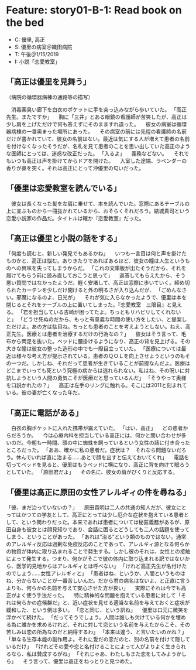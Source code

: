 # Feature: story01-B-1: Read book on the bed

- C: 優里, 高正
- S: 優里の病室＠織田病院
- T: 午後＠1/15/2019
- I: 小説「恋愛教室」

## 「高正は優里を見舞う」


（病院の循環器病棟の通路等の描写）

　消毒薬臭い廊下を白衣のポケットに手を突っ込みながら歩いていた。
「高正先生。またですか」
　胸に「三井」とある眼鏡の看護師が苦笑したが、高正は少し肩を上げただけで何も答えずにそのまますれ違った。
　彼女の病室は循環器病棟の一番奥まった場所にあった。
　その病室の前には先程の看護師の名前だけが書かれていて、彼女の名前はない。最近は気にする人が増えて患者の名前を付けなくなったそうだが、名札を見て患者のことを思い出していた高正のような医師にとっては、迷惑な改正だった。
「入るよ」
　義務などない。
　それでもいつも高正は声を掛けてからドアを開けた。
　入室した途端、ラベンダーの香りが鼻を突く。それは高正にとって沖優里の匂いだった。

## 「優里は恋愛教室を読んでいる」


　彼女は長くなった髪を左肩に乗せて、本を読んでいた。窓際にあるテーブルの上に並ぶものから一冊抜かれているから、おそらくそれだろう。結城貴司という恋愛小説家の作品だ。タイトルは確か『恋愛教室』だった。

## 「高正は優里と小説の話をする」


「何度も読むと、新しい発見でもあるかね」
　いつも一言目は何と声を掛けたものかと、高正は悩む。ありきたりであればあるほど、彼女の瞳は人生というものへの興味を失ってしまうからだ。
「これの文庫版が出たそうだから、それを届けてもらう前に読み直しておこうと思って」
　返答してもらえたから、そう悪い質問ではなかったようだ。軽く安堵して、高正は窓際に歩いていく。締め切られたカーテンを少しだけ開けると外の明るさが入り込んだが、
「ごめんなさい。邪魔になるのよ、日光が」
　それが気に入らなかったようで、優里は本を閉じるとそれをテーブルの上に置いてしまった。『恋愛教室　三限目』と見える。
「君を担当している吉崎が困ってたよ。ちっともリハビリしてくれないと」
「どうせ死ぬのだから、もっと有意義な時間の使い方をしたい、と提案しただけよ。あの方は駄目ね。ちっとも患者のことを考えようとしない。ねえ、高正先生。医療とは患者を治療するだけの行為なの？」
　彼女はそう言って、毛布から両足を抜いた。ベッドに腰掛けるようになり、高正の背を見上げる。その大きな瞳は彼女の整った造形の中でも一際目立っていた。
「医療については最近は様々な考え方が提示されている。患者のＱＯＬを向上させようというのもその一つだ。しかしね、それだって患者が生きていることが前提なんだよ。医療はどこまでいっても死という究極の病からは逃れられない。私はね、その呪いに対抗しようという人間の勇気こそが医療だと思っているんだ」
「そうやって奥様を口説かれたの？」
　高正は左手のリングに触れる。そこには2011と刻まれている。彼の妻が亡くなった年だ。

## 「高正に電話がある」

　白衣の胸ポケットに入れた携帯が震えていた。
「はい、高正」
　どの患者からだろうか。
　今は心療内科を担当している高正には、何かと問い合わせが多いのだ。今朝も一時間、頭の中に蜘蛛を飼っているという女性の話に付き合ったところだった。
「ああ、確かに私の患者だ。症状は？　それなら問題ないだろう。休んでいれば直に治まる……あとで顔を出すと伝えておいてくれ」
　電話を切ってベッドを見ると、優里はもうベッドに横になり、高正に背を向けて眠ろうとしていた。
「原田君だよ」
　その名に、彼女の肩がぴくりと反応する。

## 「優里は高正に原田の女性アレルギィの件を尋ねる」


「彼、まだ治っていないの？」
　原田貴明は二人の共通の知人だが、彼女にとってはかつての学友として、高正にとっては少し厄介な症状を抱えている患者として、という関わりだった。本来であれば患者については秘匿義務があるが、原田自身も彼女とは顔見知りであり、会話に困るとどうしても二人の話題を使ってしまう、ということがあった。
「あれは”治る”という類のものではない。通常のアレルギィ反応は過剰な免疫反応のことであって、アレルギィ源となる何らかの物質が体内に取り込まれることで発生する。しかし彼のそれは、女性との接触によって発生する。つまり、何かがそこで彼の体内に取り込まれる訳ではないから、医学的見地からはアレルギィとは呼べない」
「けれど高正先生が名付けたのでしょう……女性アレルギィと」
「患者はね、というか、人間というものはね、分からないことが一番苦しいんだ。だから君の病名はないよ、と正直に言うよりも、何らかの名前を与えて安心させた方が良い」
　実際にそれは今でも高正がよく使う手法だった。
　特に精神的な問題を抱えている患者に対して「それは何らかの症候群だ」と、近い症状を見せる適当な名前を与えておくと症状が緩和した、という例は多い。
「恋と同じ、という訳ね」
　優里は口元に微笑を浮かべて続けた。
「だってそうでしょう。人間は誰しも欠けている何かを埋める為に誰かを求めるけれど、それに対して恋という名前を与えたからこそ、その苦しみは恋の所為なのだと納得するわ」
「本来は違う、と言いたいのかね？」
「単なる生存本能の副作用よ。それに愛だの恋だのと、別の名前を付けて隠しているだけ」
「けれどその愛や恋と名付けることによって人がよりよく生きられるなら、私は賛成するがね」
「それじゃあ、わたしもまた恋をしてみようかしら」
　そう言って、優里は高正をねっとりと見つめた。

